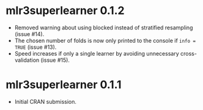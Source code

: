 # mlr3superlearner 0.1.2

* Removed warning about using blocked instead of stratified resampling (issue #14).
* The chosen number of folds is now only printed to the console if `info = TRUE` (issue #13).
* Speed increases if only a single learner by avoiding unnecessary cross-validation (issue #15).

# mlr3superlearner 0.1.1

* Initial CRAN submission.
